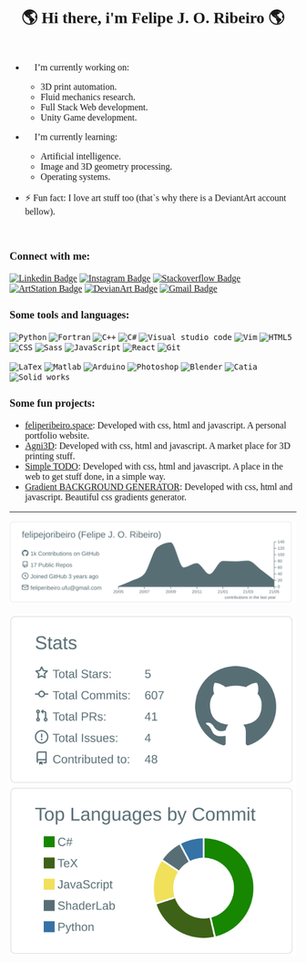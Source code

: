 <h1 align="center" style="font-family: 'Times', sans-serif;">🌎 Hi there, i'm Felipe J. O. Ribeiro 🌎 </h1>

<div style="font-size:1rem;display: flex;flex-direction: column; align-items:center;justify-content: center;font-family: 'Times', sans-serif;">


- 👨 I’m currently working on:
  - 3D print automation.
  - Fluid mechanics research.
  - Full Stack Web development.
  - Unity Game development.
  
- 👶 I’m currently learning:
  - Artificial intelligence.
  - Image and 3D geometry processing.
  - Operating systems.
  
- ⚡ Fun fact: I love art stuff too (that`s why there is a DeviantArt account bellow).

<div>

### Connect with me:

[![Linkedin Badge](https://img.shields.io/badge/-LinkedIn-blue?style=flat-square&logo=Linkedin&logoColor=white&link=https://https://www.linkedin.com/in/felipe-jose-oliveira-ribeiro-696680159/)](https://www.linkedin.com/in/felipejoribeiro)
[![Instagram Badge](https://img.shields.io/badge/-Instagram-C13584?style=flat-quare&labelColor=C13584&logo=instagram&logoColor=white&link=https://https://www.instagram.com/eduamaro.m/)](https://www.instagram.com/felipe_joribeiro/)
[![Stackoverflow Badge](https://img.shields.io/badge/-stackoverflow-orange?style=flat-quare&labelColor=orange&logo=stackoverflow&logoColor=white&link=https://https://stackoverflow.com/users/10725677/felipe-j-o-ribeiro)](https://stackoverflow.com/users/10725677/felipe-j-o-ribeiro)
[![ArtStation Badge](https://img.shields.io/badge/-ArtStation-2A79C6?style=flat-square&logo=ArtStation&logoColor=white&link=https://www.artstation.com/felipejoribeiro)](https://www.artstation.com/felipejoribeiro)
[![DevianArt Badge](https://img.shields.io/badge/-DeviantArt-2F4B2F?style=flat-square&logo=DeviantArt&logoColor=white&link=https://www.deviantart.com/felipejoseoliveira)](https://www.deviantart.com/felipejoseoliveira)
[![Gmail Badge](https://img.shields.io/badge/-Gmail-c14438?style=flat-square&logo=Gmail&logoColor=white&link=mailto:feliperibeiro.ufu@gmail.com)](mailto:feliperibeiro.ufu@gmail.com)

### Some tools and languages:
<code><img alt="Python" width="40px" src="https://external-content.duckduckgo.com/iu/?u=http%3A%2F%2Fclipart-library.com%2Fnew_gallery%2F289-2896071_python-logo-png-165709.png&f=1&nofb=1" /></code>
<code><img alt="Fortran" width="40px" src="https://external-content.duckduckgo.com/iu/?u=https%3A%2F%2Fkrvajalm.gallerycdn.vsassets.io%2Fextensions%2Fkrvajalm%2Flinter-gfortran%2F2.0.1%2F1540148929216%2FMicrosoft.VisualStudio.Services.Icons.Default&f=1&nofb=1" /></code>
<code><img alt="C++" width="40px" src="https://isocpp.org/files/img/cpp_logo.png" /></code>
<code><img alt="C#" width="40px" src="https://camo.githubusercontent.com/369a566d07a0328bc24635d41213b63d224871694410dd9e5f172fb1c8fbb41d/68747470733a2f2f6c6f676f6469782e636f6d2f6c6f676f2f3737333632342e706e67" /></code>
<code><img alt="Visual studio code" width="40px" src="https://external-content.duckduckgo.com/iu/?u=https%3A%2F%2Fupload.wikimedia.org%2Fwikipedia%2Fcommons%2Fthumb%2F9%2F9a%2FVisual_Studio_Code_1.35_icon.svg%2F1200px-Visual_Studio_Code_1.35_icon.svg.png&f=1&nofb=1" /></code>
<code><img alt="Vim" width="40px" src="https://upload.wikimedia.org/wikipedia/commons/thumb/9/9f/Vimlogo.svg/1022px-Vimlogo.svg.png" /></code>
<code><img alt="HTML5" width="40px" src="https://image.flaticon.com/icons/svg/226/226269.svg" /></code>
<code><img alt="CSS" width="40px" src="https://image.flaticon.com/icons/svg/732/732190.svg" /></code>
<code><img alt="Sass" width="40px" src="https://sass-lang.com/assets/img/logos/logo-b6e1ef6e.svg" /></code>
<code><img alt="JavaScript" width="40px" src="https://external-content.duckduckgo.com/iu/?u=https%3A%2F%2Ftse3.mm.bing.net%2Fth%3Fid%3DOIP.Dk_c6Kwi4JaIxYDlvE3NfQHaHa%26pid%3DApi&f=1" /></code>
<code><img alt="React" width="40px" src="https://external-content.duckduckgo.com/iu/?u=https%3A%2F%2Fwww.kindpng.com%2Fpicc%2Fm%2F19-195049_react-js-logo-svg-hd-png-download.png&f=1&nofb=1" /></code>
<code><img alt="Git" width="40px" src="https://cdn.worldvectorlogo.com/logos/git-icon.svg" /></code>

[comment]: <> (<code><img alt="Deno" width="40px" src="https://upload.wikimedia.org/wikipedia/commons/thumb/8/84/Deno.svg/1200px-Deno.svg.png" /></code>
<code><img alt="NodeJs" width="40px" src="https://cdn.worldvectorlogo.com/logos/nodejs-icon.svg" /></code>
<code><img alt="SQL" width="40px" src="https://www.freepnglogos.com/uploads/logo-mysql-png/logo-mysql-mysql-logo-png-images-are-download-crazypng-15.png" /></code>
<code><img alt="php" width="40px" src="https://www.iconfinder.com/data/icons/popular-services-brands/512/php-512.png" /></code>
<code><img alt="Apache2" width="40px" src="https://7-views.com/wp-content/uploads/2018/10/images_icons_products_products_apache_logo_v2-2.png" /></code>
<code><img alt="WireShark" width="40px" src="https://icons.iconarchive.com/icons/papirus-team/papirus-apps/512/wireshark-icon.png" /></code>)

<code><img alt="LaTex" width="40px" src="https://external-content.duckduckgo.com/iu/?u=http%3A%2F%2Fupload.wikimedia.org%2Fwikipedia%2Fcommons%2Fthumb%2F9%2F95%2FTeXShop_icon.png%2F600px-TeXShop_icon.png&f=1&nofb=1" /></code>
<code><img alt="Matlab" width="40px" src="https://external-content.duckduckgo.com/iu/?u=https%3A%2F%2Fmatlababc.files.wordpress.com%2F2015%2F08%2Fmatlab_logo.png&f=1&nofb=1" /></code>
<code><img alt="Arduino" width="40px" src="https://seeklogo.com/images/A/arduino-logo-BC7CBC1DAA-seeklogo.com.png" /></code>
<code><img alt="Photoshop" width="40px" src="https://cdn.worldvectorlogo.com/logos/photoshop-cc.svg" /></code>
<code><img alt="Blender" width="40px" src="https://external-content.duckduckgo.com/iu/?u=https%3A%2F%2Fupload.wikimedia.org%2Fwikipedia%2Fcommons%2Fthumb%2F0%2F0c%2FBlender_logo_no_text.svg%2F1252px-Blender_logo_no_text.svg.png&f=1&nofb=1" /></code>
<code><img alt="Catia" width="40px" src="https://www.3ds.com/fileadmin/3DS_Share/Default_images/Pages/default-200X200.jpg" /></code>
<code><img alt="Solid works" width="40px" src="https://encrypted-tbn0.gstatic.com/images?q=tbn:ANd9GcTB2huTD4pgnil4JWcoWyejZUoH1gn3Oo9Iyw&usqp=CAU"/></code>




### Some fun projects:
- [feliperibeiro.space](https://feliperibeiro.space/): Developed with css, html and javascript. A personal portfolio website.
- [Agni3D](http://agni3d.com/): Developed with css, html and javascript. A market place for 3D printing stuff.
- [Simple TODO](https://felipejoribeiro.github.io/simple_todo/): Developed with css, html and javascript. A place in the web to get stuff done, in a simple way.
- [Gradient BACKGROUND GENERATOR](https://felipejoribeiro.github.io/simple_back_ground_picker/): Developed with css, html and javascript. Beautiful css gradients generator.

---

[![](./profile-summary-card-output/default/0-profile-details.svg)](https://github.com/vn7n24fzkq/github-profile-summary-cards)
![![](./profile-summary-card-output/default/1-repos-per-language.svg)](https://github.com/vn7n24fzkq/github-profile-summary-cards)
[![](./profile-summary-card-output/default/3-stats.svg)](https://github.com/vn7n24fzkq/github-profile-summary-cards)
[![](./profile-summary-card-output/default/2-most-commit-language.svg)](https://github.com/vn7n24fzkq/github-profile-summary-cards)

[comment]: <a href="https://github.com/anuraghazra/github-readme-stats">
[comment]:   <img align="left" src="https://github-readme-stats.vercel.app/api?username=felipejoribeiro&show_icons=true&hide_border=true&count_private=true&hide=issues" />
[comment]: </a> 


